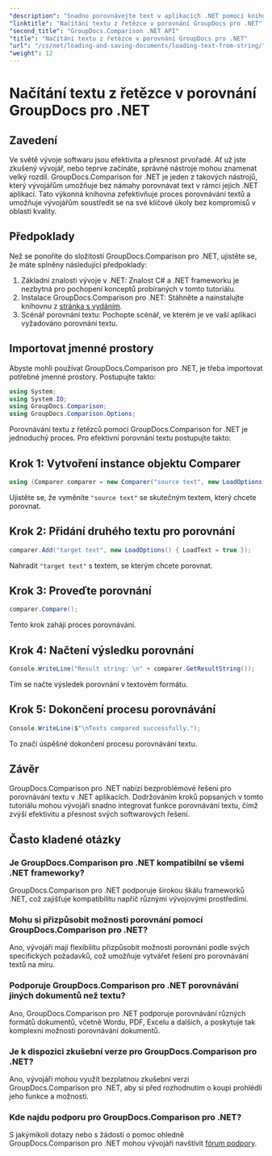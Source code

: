 ```yaml
---
"description": "Snadno porovnávejte text v aplikacích .NET pomocí knihovny GroupDocs.Comparison. Zvyšte efektivitu a přesnost díky bezproblémové integraci."
"linktitle": "Načítání textu z řetězce v porovnání GroupDocs pro .NET"
"second_title": "GroupDocs.Comparison .NET API"
"title": "Načítání textu z řetězce v porovnání GroupDocs pro .NET"
"url": "/cs/net/loading-and-saving-documents/loading-text-from-string/"
"weight": 12
---
```


# Načítání textu z řetězce v porovnání GroupDocs pro .NET

## Zavedení
Ve světě vývoje softwaru jsou efektivita a přesnost prvořadé. Ať už jste zkušený vývojář, nebo teprve začínáte, správné nástroje mohou znamenat velký rozdíl. GroupDocs.Comparison for .NET je jeden z takových nástrojů, který vývojářům umožňuje bez námahy porovnávat text v rámci jejich .NET aplikací. Tato výkonná knihovna zefektivňuje proces porovnávání textů a umožňuje vývojářům soustředit se na své klíčové úkoly bez kompromisů v oblasti kvality.
## Předpoklady
Než se ponoříte do složitostí GroupDocs.Comparison pro .NET, ujistěte se, že máte splněny následující předpoklady:
1. Základní znalosti vývoje v .NET: Znalost C# a .NET frameworku je nezbytná pro pochopení konceptů probíraných v tomto tutoriálu.
2. Instalace GroupDocs.Comparison pro .NET: Stáhněte a nainstalujte knihovnu z [stránka s vydáním](https://releases.groupdocs.com/comparison/net/).
3. Scénář porovnání textu: Pochopte scénář, ve kterém je ve vaší aplikaci vyžadováno porovnání textu.

## Importovat jmenné prostory
Abyste mohli používat GroupDocs.Comparison pro .NET, je třeba importovat potřebné jmenné prostory. Postupujte takto:

```csharp
using System;
using System.IO;
using GroupDocs.Comparison;
using GroupDocs.Comparison.Options;
```
Porovnávání textu z řetězců pomocí GroupDocs.Comparison for .NET je jednoduchý proces. Pro efektivní porovnání textu postupujte takto:
## Krok 1: Vytvoření instance objektu Comparer
```csharp
using (Comparer comparer = new Comparer("source text", new LoadOptions() { LoadText = true }))
```
Ujistěte se, že vyměníte `"source text"` se skutečným textem, který chcete porovnat.
## Krok 2: Přidání druhého textu pro porovnání
```csharp
comparer.Add("target text", new LoadOptions() { LoadText = true });
```
Nahradit `"target text"` s textem, se kterým chcete porovnat.
## Krok 3: Proveďte porovnání
```csharp
comparer.Compare();
```
Tento krok zahájí proces porovnávání.
## Krok 4: Načtení výsledku porovnání
```csharp
Console.WriteLine("Result string: \n" + comparer.GetResultString());
```
Tím se načte výsledek porovnání v textovém formátu.
## Krok 5: Dokončení procesu porovnávání
```csharp
Console.WriteLine($"\nTexts compared successfully.");
```
To značí úspěšné dokončení procesu porovnávání textu.

## Závěr
GroupDocs.Comparison pro .NET nabízí bezproblémové řešení pro porovnávání textu v .NET aplikacích. Dodržováním kroků popsaných v tomto tutoriálu mohou vývojáři snadno integrovat funkce porovnávání textu, čímž zvýší efektivitu a přesnost svých softwarových řešení.
## Často kladené otázky
### Je GroupDocs.Comparison pro .NET kompatibilní se všemi .NET frameworky?
GroupDocs.Comparison pro .NET podporuje širokou škálu frameworků .NET, což zajišťuje kompatibilitu napříč různými vývojovými prostředími.
### Mohu si přizpůsobit možnosti porovnání pomocí GroupDocs.Comparison pro .NET?
Ano, vývojáři mají flexibilitu přizpůsobit možnosti porovnání podle svých specifických požadavků, což umožňuje vytvářet řešení pro porovnávání textů na míru.
### Podporuje GroupDocs.Comparison pro .NET porovnávání jiných dokumentů než textu?
Ano, GroupDocs.Comparison pro .NET podporuje porovnávání různých formátů dokumentů, včetně Wordu, PDF, Excelu a dalších, a poskytuje tak komplexní možnosti porovnávání dokumentů.
### Je k dispozici zkušební verze pro GroupDocs.Comparison pro .NET?
Ano, vývojáři mohou využít bezplatnou zkušební verzi GroupDocs.Comparison pro .NET, aby si před rozhodnutím o koupi prohlédli jeho funkce a možnosti.
### Kde najdu podporu pro GroupDocs.Comparison pro .NET?
S jakýmikoli dotazy nebo s žádostí o pomoc ohledně GroupDocs.Comparison pro .NET mohou vývojáři navštívit [fórum podpory](https://forum.groupdocs.com/c/comparison/12).